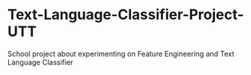 # Text-Language-Classifier-Project-UTT
School project about experimenting on Feature Engineering and Text Language Classifier
